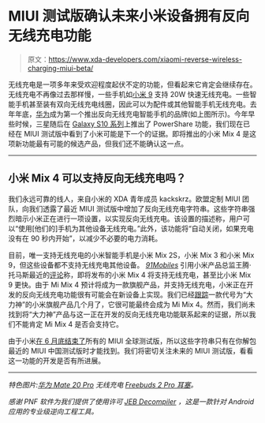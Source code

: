 # MIUI 测试版确认未来小米设备拥有反向无线充电功能

> 原文：<https://www.xda-developers.com/xiaomi-reverse-wireless-charging-miui-beta/>

无线充电是一项多年来受欢迎程度起伏不定的功能，但看起来它肯定会继续存在。无线充电不再像过去那样慢，一些手机如[小米 9](https://www.xda-developers.com/xiaomi-mi-9-review/) 支持 20W 快速无线充电。一些智能手机甚至装有双向无线充电线圈，因此可以为配件或其他智能手机无线充电。去年年底，[华为](https://www.xda-developers.com/huawei-mate-20-huawei-mate-20-pro-specs-pricing-availability/)成为第一个推出反向无线充电智能手机的品牌(如上图所示)。今年早些时候，三星随后在 [Galaxy S10 系列](https://www.xda-developers.com/samsung-galaxy-s10-s10-and-s10e-launch-with-the-snapdragon-855-ultrasonic-in-display-fingerprint-scanners-reverse-wireless-charging-and-a-whole-lot-more/)上推出了 PowerShare 功能，我们现在已经在 MIUI 测试版中看到了小米可能是下一个的证据。即将推出的小米 Mix 4 是这项新功能最有可能的候选产品，但我们还不能确认这一点。

* * *

## 小米 Mix 4 可以支持反向无线充电吗？

我们永远可靠的线人，来自小米的 XDA 青年成员 kackskrz。欧盟定制 MIUI 团队，向我们透露了最近 MIUI 测试版中增加了反向无线充电字符串。这些字符串强烈暗示小米正在进行一项设置，以实现反向无线充电。该设置的描述称，用户可以“使用[他们的]手机为其他设备无线充电。”此外，该功能将“自动关闭，如果充电没有在 90 秒内开始”，以减少不必要的电力消耗。

目前，唯一支持无线充电的小米智能手机是小米 Mix 2S，小米 Mix 3 和小米 Mix 9，但这些设备都不支持无线充电其他设备。 [*91Mobiles*](https://www.91mobiles.com/hub/mi-mix-4-wireless-fast-charging-support-20w-xiaomi/) 引用小米产品总监王腾·托马斯最近的[评论](https://www.weibo.com/1654901425/HFisCwHG7)称，即将发布的小米 Mix 4 将支持无线充电，甚至比小米 Mix 9 更快。由于 Mi Mix 4 预计将成为一款旗舰产品，并支持无线充电，小米正在开发的反向无线充电功能很有可能会在新设备上实现。我们已经[跟踪](https://twitter.com/MishaalRahman/status/1125013155363676161)一款代号为“大力神”的小米旗舰产品几个月了，它很可能最终会成为 Mi Mix 4。然而，我们尚未找到将“大力神”产品与这一正在开发的反向无线充电功能联系起来的证据，所以我们不能肯定 Mi Mix 4 是否会支持它。

由于小米[在 6 月底结束了](https://www.xda-developers.com/xiaomi-ending-miui-global-beta-all-smartphones-july/)所有的 MIUI 全球测试版，所以这些字符串只有在你解包最近的 MIUI 中国测试版时才能找到。我们将密切关注未来的 MIUI 测试版，看看这一功能的开发是否有所进展。

* * *

*特色图片:[华为 Mate 20 Pro](https://www.xda-developers.com/huawei-mate-20-pro-review/) 无线充电 [Freebuds 2 Pro 耳塞](https://www.xda-developers.com/huawei-mate-20-pro-wirelessly-charge-freebuds-2-pro-wireless-earbuds/)。*

*感谢 PNF 软件为我们提供了使用许可 [JEB Decompiler](https://www.pnfsoftware.com/?aid=xdadev) ，这是一款针对 Android 应用的专业级逆向工程工具。*